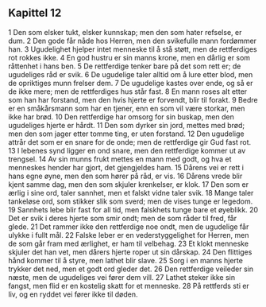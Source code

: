 ## Kapittel 12

1 Den som elsker tukt, elsker kunnskap; men den som hater refselse, er dum. 
2 Den gode får nåde hos Herren, men den svikefulle mann fordømmer han. 
3 Ugudelighet hjelper intet menneske til å stå støtt, men de rettferdiges rot rokkes ikke. 
4 En god hustru er sin manns krone, men en dårlig er som råttenhet i hans ben. 
5 De rettferdige tenker bare på det som rett er; de ugudeliges råd er svik. 
6 De ugudelige taler alltid om å lure etter blod, men de opriktiges munn frelser dem. 
7 De ugudelige kastes over ende, og så er de ikke mere; men de rettferdiges hus står fast. 
8 En mann roses alt etter som han har forstand, men den hvis hjerte er forvendt, blir til forakt. 
9 Bedre er en småkårsmann som har en tjener, enn en som vil være storkar, men ikke har brød. 
10 Den rettferdige har omsorg for sin buskap, men den ugudeliges hjerte er hårdt. 
11 Den som dyrker sin jord, mettes med brød; men den som jager etter tomme ting, er uten forstand. 
12 Den ugudelige attrår det som er en snare for de onde; men de rettferdige gir Gud fast rot. 
13 I lebenes synd ligger en ond snare, men den rettferdige kommer ut av trengsel. 
14 Av sin munns frukt mettes en mann med godt, og hva et menneskes hender har gjort, det gjengjeldes ham. 
15 Dårens vei er rett i hans egne øyne, men den som hører på råd, er vis. 
16 Dårens vrede blir kjent samme dag, men den som skjuler krenkelser, er klok. 
17 Den som er ærlig i sine ord, taler sannhet, men et falskt vidne taler svik. 
18 Mange taler tankeløse ord, som stikker slik som sverd; men de vises tunge er legedom. 
19 Sannhets lebe blir fast for all tid, men falskhets tunge bare et øyeblikk. 
20 Det er svik i deres hjerte som smir ondt; men de som råder til fred, får glede. 
21 Det rammer ikke den rettferdige noe ondt, men de ugudelige får ulykke i fullt mål. 
22 Falske leber er en vederstyggelighet for Herren, men de som går fram med ærlighet, er ham til velbehag. 
23 Et klokt menneske skjuler det han vet, men dårers hjerte roper ut sin dårskap. 
24 Den flittiges hånd kommer til å styre, men lathet blir slave. 
25 Sorg i en manns hjerte trykker det ned, men et godt ord gleder det. 
26 Den rettferdige veileder sin næste, men de ugudeliges vei fører dem vill. 
27 Lathet steker ikke sin fangst, men flid er en kostelig skatt for et menneske. 
28 På rettferds sti er liv, og en ryddet vei fører ikke til døden.
